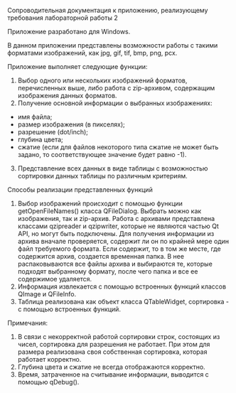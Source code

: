 Сопроводительная документация к приложению, реализующему требования лабораторной работы 2

Приложение разработано для Windows.

В данном приложении представлены возможности работы с такими форматами изображений, как jpg, gif, tif, bmp, png, pcx.

Приложение выполняет следующие функции:
1. Выбор одного или нескольких изображений форматов, перечисленных выше, либо работа с zip-архивом, содержащим изображения данных форматов.
2. Получение основной информации о выбранных изображениях:
- имя файла;
- размер изображения (в пикселях);
- разрешение (dot/inch);
- глубина цвета;
- сжатие (если для файлов некоторого типа сжатие не может быть задано, то соответствующее значение будет равно -1).
3. Представление всех данных в виде таблицы с возможностью сортировки данных таблицы по различным критериям.

Способы реализации представленных функций

1. Выбор изображений происходит с помощью функции getOpenFileNames() класса QFileDialog. Выбрать можно как изображения, так и zip-архив. Работа с архивами представлена классами qzipreader и qzipwriter, которые не являются частью Qt API, но могут быть подключены. Для получения информации из архива вначале проверяется, содержит ли он по крайней мере один файл требуемого формата. Если содержит, то в том же месте, где содержится архив, создается временная папка. В нее распаковываются все файлы архива и выбираются те, которые подходят выбранному формату, после чего папка и все ее содержимое удаляется.
2. Информация извлекается с помощью встроенных функций классов QImage и QFileInfo.
3. Таблица реализована как объект класса QTableWidget, сортировка - с помощью встроенных функций.

Примечания:

1. В связи с некорректной работой сортировки строк, состоящих из чисел, сортировка для разрешения не работает. При этом для размера реализована своя собственная сортировка, которая работает корректно.
2. Глубина цвета и сжатие не всегда отображаются корректно.
3. Время, затраченное на считывание информации, выводится с помощью qDebug().
